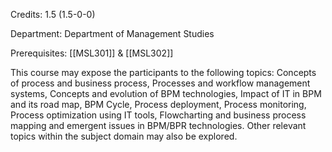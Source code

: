 Credits: 1.5 (1.5-0-0)

Department: Department of Management Studies

Prerequisites: [[MSL301]] & [[MSL302]]

This course may expose the participants to the following topics: Concepts of process and business process, Processes and workflow management systems, Concepts and evolution of BPM technologies, Impact of IT in BPM and its road map, BPM Cycle, Process deployment, Process monitoring, Process optimization using IT tools, Flowcharting and business process mapping and emergent issues in BPM/BPR technologies. Other relevant topics within the subject domain may also be explored.